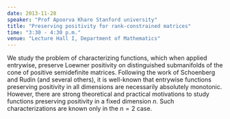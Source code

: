 ```yaml
---
date: 2013-11-28
speaker: "Prof Apoorva Khare Stanford university"
title: "Preserving positivity for rank-constrained matrices"
time: "3:30 - 4:30 p.m." 
venue: "Lecture Hall I, Department of Mathematics"
---
```

We study the problem of characterizing functions, which when applied entrywise, preserve Loewner positivity on distinguished submanifolds of the cone of positive semidefinite matrices. Following the work of Schoenberg and Rudin (and several others), it is well-known that entrywise functions preserving positivity in all dimensions are necessarily absolutely monotonic. However, there are strong theoretical and practical motivations to study functions preserving positivity in a fixed dimension $n$. Such characterizations are known only in the $n=2$ case.
